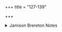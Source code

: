 +++
title = "127-139"

+++

<details><summary>Jamison Brereton Notes</summary>

Hymns of Paruchepa Daivodāsi This sequence of hymns, composed primarily in Atyaṣṭi meter, is one of my favorite collections in the RV. The elaborate meter showcases the patterned repetitions, echoes, and variations that are one of the specialties of Rigvedic poets.

The meter is configured as 12 12 8 / 8 8 / 12 8, generally with exact repetition, rhyme, or some kind of controlled variation between pāda b + c and f + g. This series is the only sustained set of Atyaṣṭi hymns in the RV; to Paruchepa’s son (/descendant) Anānata Pāruchepi is attributed the short Soma hymn IX.111.
</details>
